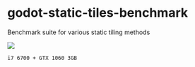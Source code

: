 # godot-static-tiles-benchmark
Benchmark suite for various static tiling methods

![](https://user-images.githubusercontent.com/39736205/127757000-34a9489d-5e89-47e3-af4f-8b42cc80c61d.png)

`i7 6700 + GTX 1060 3GB`